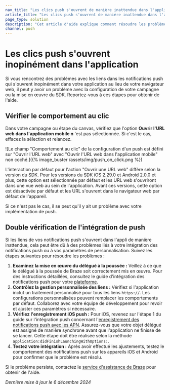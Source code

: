 ```yaml
---
nav_title: "Les clics push s'ouvrent de manière inattendue dans l'application"
article_title: "Les clics push s'ouvrent de manière inattendue dans l'application"
page_type: solution
description: "Cet article d'aide explique comment résoudre les problèmes lorsqu'un lien push est censé s'ouvrir dans un navigateur web, et non dans l'application."
channel: push
---
```


# Les clics push s'ouvrent inopinément dans l'application

Si vous rencontrez des problèmes avec les liens dans les notifications push qui s'ouvrent inopinément dans votre application au lieu de votre navigateur web, il peut y avoir un problème avec la configuration de votre campagne ou la mise en œuvre du SDK. Reportez-vous à ces étapes pour obtenir de l'aide.

## Vérifier le comportement au clic

Dans votre campagne ou étape du canvas, vérifiez que l'option **Ouvrir l'URL web dans l'application mobile n** 'est pas sélectionnée. Si c'est le cas, effacez la sélection et relancez. 

![Le champ "Comportement au clic" de la configuration d'un push est défini sur "Ouvrir l'URL web" avec "Ouvrir l'URL web dans l'application mobile" non coché.]({% image_buster /assets/img/push_on_click.png %})

L'interaction par défaut pour l'action "Ouvrir une URL web" diffère selon la version du SDK. Pour les versions du SDK iOS 2.29.0 et Android 2.0.0 et plus, cette option est sélectionnée par défaut et les URL web s'ouvriront dans une vue web au sein de l'application. Avant ces versions, cette option est désactivée par défaut et les URL s'ouvrent dans le navigateur web par défaut de l'appareil.

Si ce n'est pas le cas, il se peut qu'il y ait un problème avec votre implémentation de push. 

## Double vérification de l'intégration de push

Si les liens de vos notifications push s'ouvrent dans l'appli de manière inattendue, cela peut être dû à des problèmes liés à votre intégration des notifications push ou à vos paramètres de personnalisation. Suivez les étapes suivantes pour résoudre les problèmes :

1. **Examinez la mise en œuvre du délégué à la poussée :** Veillez à ce que le délégué à la poussée de Braze soit correctement mis en œuvre. Pour des instructions détaillées, consultez le guide d'intégration des notifications push pour votre [plateforme]({{site.baseurl}}/developer_guide/home/).
2. **Contrôlez la gestion personnalisée des liens :** Vérifiez si l'application inclut un traitement personnalisé pour tous les liens `https://`. Les configurations personnalisées peuvent remplacer les comportements par défaut. Collaborez avec votre équipe de développement pour revoir et ajuster ces paramètres si nécessaire.
3. **Vérifiez l'enregistrement iOS push :** Pour iOS, revenez sur l'étape 1 du guide sur l'intégration push concernant l'[enregistrement des notifications push avec les APN]({{site.baseurl}}/developer_guide/platform_integration_guides/swift/push_notifications/integration/#step-1-register-for-push-notifications-with-apns). Assurez-vous que votre objet délégué est assigné de manière synchrone avant que l'application ne finisse de se lancer. Cette étape doit être réalisée selon la méthode `application:didFinishLaunchingWithOptions:`.
4. **Testez votre intégration :** Après avoir effectué les ajustements, testez le comportement des notifications push sur les appareils iOS et Android pour confirmer que le problème est résolu.

Si le problème persiste, contactez le [service d'assistance de Braze]({{site.baseurl}}/support_contact) pour obtenir de l'aide.


*Dernière mise à jour le 6 décembre 2024*